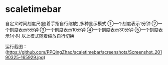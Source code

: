 # scaletimebar
自定义时间刻度尺(随着手指自行缩放),多种显示模式
①一个刻度表示1分钟
②一个刻度表示5分钟
③一个刻度表示10分钟
④一个刻度表示30分钟
⑤一个刻度表示1小时
以上模式随着缩放自行切换

运行截图：
(https://github.com/PPQingZhao/scaletimebar/screenshots/Screenshot_20190325-165929.jpg)
